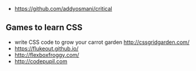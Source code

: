 - https://github.com/addyosmani/critical

## Games to learn CSS

- write CSS code to grow your carrot garden http://cssgridgarden.com/
- https://flukeout.github.io/
- http://flexboxfroggy.com/
- http://codepupil.com
